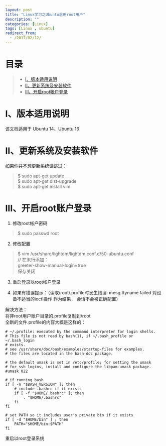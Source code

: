 ```yaml
---
layout: post
title: "Linux学习之Ubuntu启用root用户"
description: ""
categories: [Linux]
tags: [Linux , ubuntu]
redirect_from:
  - /2017/02/12/
---
```


# 目录  

> * [I、版本适用说明](#one)  
> * [II、更新系统及安装软件](#two)  
> * [III、开启root帐户登录](#three)  


<a name="one"></a>

# I、版本适用说明  

该文档适用于 Ubuntu 14、Ubuntu 16  


<a name="two"></a>

# II、更新系统及安装软件  

如果你并不想更新系统请跳过：  

> $ sudo apt-get update  
> $ sudo apt-get dist-upgrade  
> $ sudo apt-get install vim  


<a name="three"></a>

# III、开启root账户登录  

1. 修改root帐户密码  
> $ sudo passwd root  

2. 修改配置  
> $ vim /usr/share/lightdm/lightdm.conf.d/50-ubuntu.conf  
> // 在末行添加：  
> greeter-show-manual-login=true  
> 保存关闭

3. 重启登录以root帐户登录  

4. 如果有错误提示：（读取/root/.profile时发生错误: mesg.ttyname failed 对设备不适当的ioctl操作 作为结果， 会话不会被正确配置）

解决方法：  
将非root用户账户目录的.profile复制到/root  
		全新的文件.profile的内容大概是这样的：  

~~~  
# ~/.profile: executed by the command interpreter for login shells.
# This file is not read by bash(1), if ~/.bash_profile or ~/.bash_login
# exists.
# see /usr/share/doc/bash/examples/startup-files for examples.
# the files are located in the bash-doc package.

# the default umask is set in /etc/profile; for setting the umask
# for ssh logins, install and configure the libpam-umask package.
#umask 022

# if running bash
if [ -n "$BASH_VERSION" ]; then
    # include .bashrc if it exists
    if [ -f "$HOME/.bashrc" ]; then
        . "$HOME/.bashrc"
    fi
fi

# set PATH so it includes user's private bin if it exists
if [ -d "$HOME/bin" ] ; then
    PATH="$HOME/bin:$PATH"
fi
~~~  

重启以root登录系统

